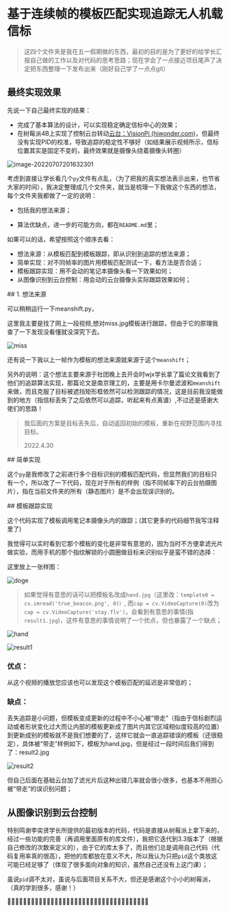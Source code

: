 # 基于连续帧的模板匹配实现追踪无人机载信标

>  这四个文件夹是我在五一假期做的东西，最初的目的是为了更好的给学长汇报自己做的工作以及对代码的思考思路；现在学会了一点接近项目尾声了决定把东西整理一下发布出来（刚好自己学了一点点git）

## 最终实现效果

先说一下自己最终实现的结果：

- 完成了基本算法的设计，可以实现稳定确定信标中心的效果；
- 在树莓派4B上实现了控制云台转动[云台：VisionPi (hiwonder.com)](https://www.hiwonder.com/product-detail/VisionPi.html)，但最终没有实现PID的校准，导致追踪的稳定性不够好（如结果展示视频所示，信标位置其实是固定不变的，最终效果就是摄像头绕着摄像头转圈）

 ![image-20220707201632301](README.assets/image-20220707201632301.png)

考虑到直接让学长看几个`py`文件有点乱，（为了把我的真实想法表示出来，也节省大家的时间），我决定整理成几个文件夹，就当是梳理一下我做这个东西的想法，每个文件夹我都做了一定的说明：

- 包括我的想法来源；

- 算法优缺点，进一步的可能方向，都在`README.md`里；

如果可以的话，希望按照这个顺序去看：

- 想法来源：从模板匹配到模板跟踪，即从识别到追踪的想法来源；
- 简单实现：对不同帧率的图片用模板匹配测试一下，看方法是否合适；
- 模板跟踪实现：用不会动的笔记本摄像头看一下效果如何；
- 从图像识别到云台控制：用会动的云台摄像头实际跟踪效果如何；

﻿## 1. 想法来源

可以稍稍运行一下meanshift.py，

这里我主要是找了网上一段视频,想对miss.jpg模板进行跟踪，但由于它的原理我查了一下发现没看懂就没深究下去。

![miss](README.assets/2737817-20220707205250013-429935871-16571984055412.jpg)

还有说一下我以上一帧作为模板的想法来源就来源于这个`meanshift`；

另外的说明：这个想法主要来源于社团晚上去开会时wjx学长拿了篇论文我看到了他们的追踪算法实现，那篇论文是南京理工的，主要是用卡尔曼滤波和`meanshift`来做，而且克服了目标被遮挡矩形框依然可以检测跟踪的情况，这是目前我没能做到的地方（指信标丢失了之后依然可以追踪，听起来有点离谱）,不过还是感谢大佬们的思路！

>  我后面的方案是目标丢失后，自动返回初始的模板，重新在视野范围内寻找目标。
>
>  2022.4.30

﻿## 简单实现

这个`py`是我修改了之前进行多个目标识别的模板匹配代码，但显然我们的目标只有一个，所以改了一下代码，现在对于所有的样例（指不同帧率下的云台拍摄图片），指在当前文件夹的所有（静态图片）是不会出现误识别的。

﻿## 模板跟踪实现

这个代码实现了模板调用笔记本摄像头内的跟踪；(其它更多的代码细节我写注释里了)

我觉得可以实时看到它那个模板的变化是非常有意思的，因为当时不方便拿滤光片做实验，而用手机的那个指纹解锁的小圆圈做目标来识别似乎是蛮不错的选择：

这里放上一张样图：

![doge](README.assets/2737817-20220707205520512-39152715.jpg)

> 如果觉得有意思的话可以把模板名改成`hand.jpg`（这里改：`template0 = cv.imread('true_beacon.png', 0)）`, 而`cap = cv.VideoCapture(0)`改为`cap = cv.VideoCapture('stay.flv')`，会看到有意思的事情(指`result1.jpg`)，这件有意思的事情说明了一个优点，但也暴露了一个缺点；

![hand](README.assets/2737817-20220707205520178-580053861.jpg)

![result1](README.assets/2737817-20220707205518850-308173209.jpg)

### 优点：

从这个视频的播放您应该也可以发现这个模板匹配的延迟是非常低的；

### 缺点：

丢失追踪是小问题，但模板变成更新的过程中不小心被“带走”（指由于信标剧烈运动或者形状变化过大而让内部的模板更新成了图片内其它区域相似度较高的位置）到更新成别的模板就不是我们想要的了，这样它就会一直追踪错误的模板（还很稳定），具体被“带走”样例如下，模板为hand.jpg，但是经过一段时间后我们得到了：result2.jpg

![result2](README.assets/2737817-20220707205518209-930054423.jpg)

但自己后面在基础云台加了滤光片后这种出错几率就会很小很多，也基本不用担心被“带走”的误识别问题；

## 从图像识别到云台控制

特别鸣谢李奕贤学长所提供的最初版本的代码，代码是直接从树莓派上拿下来的，经过一些功能的完善（再调用里面原有的库文件），我把它迭代到3.3版本了（根据自己修改的次数来定义的），由于它的库太多了，而且他们总是调用自己代码（代码复用率真的很高），把他的库都放在意义不大，所以我认为只把`pid`这个类放这可能已经足够了（体现了很多面向对象的知识，虽然自己还没有上这门课）；

虽说`pid`调不太对，虽说与后面项目关系不大，但还是感谢这个小小的树莓派，（真的学到很多，感谢！）

:rose::rose::rose::rose::rose::rose::rose::rose::rose::rose::rose::rose::rose::rose::rose::rose::rose::rose::rose::rose::rose::rose::rose::rose::rose::rose::rose::rose::rose::rose::rose::rose::rose::rose::rose::rose:

